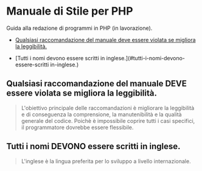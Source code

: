 # Manuale di Stile per PHP
Guida alla redazione di programmi in PHP (in lavorazione).

* [Qualsiasi raccomandazione del manuale deve essere violata se migliora la leggibilità.](#qualsiasi-raccomandazione-del-manuale-deve-essere-violata-se-migliora-la-leggibilità.)

* [Tutti i nomi devono essere scritti in inglese.](#tutti-i-nomi-devono-essere-scritti in-inglese.)

## Qualsiasi raccomandazione del manuale **DEVE** essere violata se migliora la leggibilità.
> L'obiettivo principale delle raccomandazioni è migliorare la leggibilità e di conseguenza la comprensione, la manutenibilità e la qualità generale del codice. Poichè è impossibile coprire tutti i casi specifici, il programmatore dovrebbe essere flessibile.

##  Tutti i nomi **DEVONO** essere scritti in inglese.
> L'inglese è la lingua preferita per lo sviluppo a livello internazionale.
